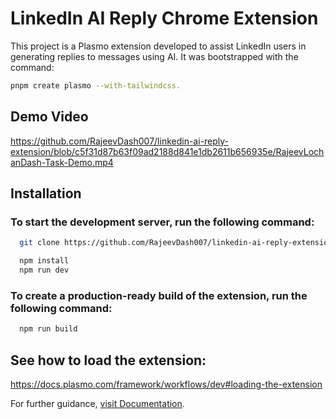 
# LinkedIn AI Reply Chrome Extension

This project is a Plasmo extension developed to assist LinkedIn users in generating replies to messages using AI. It was bootstrapped with the command: 

```bash
pnpm create plasmo --with-tailwindcss.
```

## Demo Video

https://github.com/RajeevDash007/linkedin-ai-reply-extension/blob/c5f31d87b63f09ad2188d841e1db2611b656935e/RajeevLochanDash-Task-Demo.mp4

## Installation

### To start the development server, run the following command:

```bash
  git clone https://github.com/RajeevDash007/linkedin-ai-reply-extension.git .
```


```bash
  npm install
  npm run dev
```

### To create a production-ready build of the extension, run the following command:


```bash
  npm run build
```

## See how to load the extension: 
https://docs.plasmo.com/framework/workflows/dev#loading-the-extension

For further guidance, [visit Documentation](https://docs.plasmo.com/).